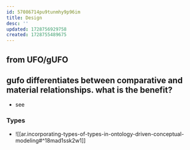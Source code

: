 ```yaml
---
id: 57086714pu9tunmhy9p96im
title: Design
desc: ''
updated: 1728756929758
created: 1728755489675
---
```


## from UFO/gUFO

## gufo differentiates between comparative and material relationships. what is the benefit?

- see 

### Types

- ![[ar.incorporating-types-of-types-in-ontology-driven-conceptual-modeling#^18mad1ssk2w1]]
